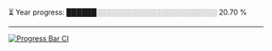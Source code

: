 
⏳ Year progress: ██████░░░░░░░░░░░░░░░░░░░░░░░░ 20.70 %

---

[![Progress Bar CI](https://github.com/thatoranzhevyy/thatoranzhevyy/actions/workflows/node.js.yml/badge.svg)](https://github.com/thatoranzhevyy/thatoranzhevyy/actions/workflows/node.js.yml)

